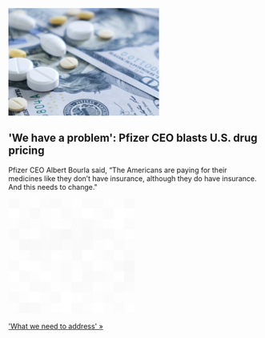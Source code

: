 
!['We have a problem': Pfizer CEO blasts U.S. drug pricing](./20211029115840.png)
## 'We have a problem': Pfizer CEO blasts U.S. drug pricing

Pfizer CEO Albert Bourla said, “The Americans are paying for their medicines like they don’t have insurance, although they do have insurance. And this needs to change."

![pic](../square_bg.png)

['What we need to address' »](https://www.yahoo.com/finance/news/pfizer-ceo-blasts-americas-drug-pricing-system-145734621.html)
